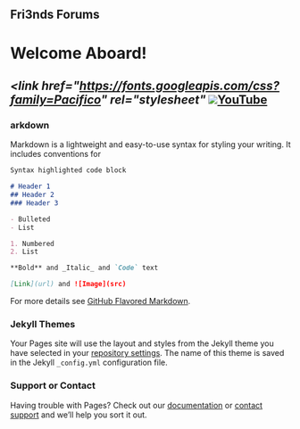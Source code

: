 ## Fri3nds Forums 

#      Welcome Aboard!  

## _<link href="https://fonts.googleapis.com/css?family=Pacifico" rel="stylesheet"_ <img src="https://img.icons8.com/ios/50/000000/youtube-squared-filled.png">[YouTube](https://www.youtube.com/channel/UC73bWH3bDuZjr-9iryUIjyg?view_as=subscriber)

### arkdown

Markdown is a lightweight and easy-to-use syntax for styling your writing. It includes conventions for

```markdown
Syntax highlighted code block

# Header 1
## Header 2
### Header 3

- Bulleted
- List

1. Numbered
2. List

**Bold** and _Italic_ and `Code` text

[Link](url) and ![Image](src)
```

For more details see [GitHub Flavored Markdown](https://guides.github.com/features/mastering-markdown/).

### Jekyll Themes

Your Pages site will use the layout and styles from the Jekyll theme you have selected in your [repository settings](https://github.com/AFR3/Fri3nds1/settings). The name of this theme is saved in the Jekyll `_config.yml` configuration file.

### Support or Contact

Having trouble with Pages? Check out our [documentation](https://help.github.com/categories/github-pages-basics/) or [contact support](https://github.com/contact) and we’ll help you sort it out.
